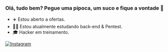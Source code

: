 ### Olá, tudo bem? Pegue uma pipoca, um suco e fique a vontade 👋

- ✈️ Estou aberto a ofertas.
- 👨‍💻 Estou atualmente estudando back-end & Pentest.
- 🎓 Hacker em treinamento.

 [![Instagram](https://img.shields.io/badge/Instagram-E4405F?style=for-the-badge&logo=instagram&logoColor=white)](https://www.instagram.com)

  
